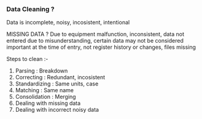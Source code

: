 ### Data Cleaning ?
Data is incomplete, noisy, incosistent, intentional

MISSING DATA ?
Due to equipment malfunction, inconsistent, data not entered due to misunderstanding, certain data may not be considered important at the time of entry, not register history or changes, files missing

Steps to clean :-
1. Parsing : Breakdown
2. Correcting : Redundant, incosistent
3. Standardizing : Same units, case
4. Matching : Same name
5. Consolidation : Merging
6. Dealing with missing data
7. Dealing with incorrect noisy data
